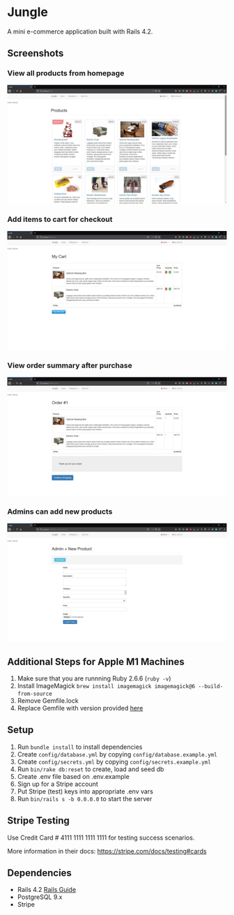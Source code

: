 # Jungle

A mini e-commerce application built with Rails 4.2.

## Screenshots

### View all products from homepage

![homepage](https://github.com/JasmeetRangar/Jungle/blob/master/docs/homepage.JPG)

### Add items to cart for checkout

![cart](https://github.com/JasmeetRangar/Jungle/blob/master/docs/cart.JPG)

### View order summary after purchase

![summary](https://github.com/JasmeetRangar/Jungle/blob/master/docs/summary.JPG)

### Admins can add new products

![admin](https://github.com/JasmeetRangar/Jungle/blob/master/docs/adminnew.JPG)

## Additional Steps for Apple M1 Machines

1. Make sure that you are runnning Ruby 2.6.6 (`ruby -v`)
1. Install ImageMagick `brew install imagemagick imagemagick@6 --build-from-source`
2. Remove Gemfile.lock
3. Replace Gemfile with version provided [here](https://gist.githubusercontent.com/FrancisBourgouin/831795ae12c4704687a0c2496d91a727/raw/ce8e2104f725f43e56650d404169c7b11c33a5c5/Gemfile)

## Setup

1. Run `bundle install` to install dependencies
2. Create `config/database.yml` by copying `config/database.example.yml`
3. Create `config/secrets.yml` by copying `config/secrets.example.yml`
4. Run `bin/rake db:reset` to create, load and seed db
5. Create .env file based on .env.example
6. Sign up for a Stripe account
7. Put Stripe (test) keys into appropriate .env vars
8. Run `bin/rails s -b 0.0.0.0` to start the server

## Stripe Testing

Use Credit Card # 4111 1111 1111 1111 for testing success scenarios.

More information in their docs: <https://stripe.com/docs/testing#cards>

## Dependencies

* Rails 4.2 [Rails Guide](http://guides.rubyonrails.org/v4.2/)
* PostgreSQL 9.x
* Stripe
